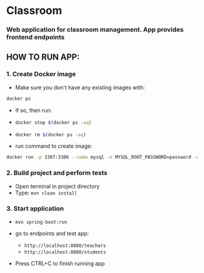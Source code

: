 # Classroom
### Web application for classroom management. App provides frontend endpoints

## HOW TO RUN APP:

### 1. Create Docker image

* Make sure you don't have any existing images with: 
```bash 
docker ps
```
* If so, then run:
* ```bash 
  docker stop $(docker ps -aq)
  ```
* ```bash 
  docker rm $(docker ps -aq)
  ```
* run command to create
  image: 
```bash
docker run -p 3307:3306 --name mysql -e MYSQL_ROOT_PASSWORD=password -e MYSQL_DATABASE=classroom --rm -d mysql`
```
### 2. Build project and perform tests

* Open terminal in project directory
* Type:
  `mvn clean install`

### 3. Start application

* `mvn spring-boot:run`
* go to endpoints and test app: 
  * `http://localhost:8080/teachers`
  * `http://localhost:8080/students`
  
* Press CTRL+C to finish running app

